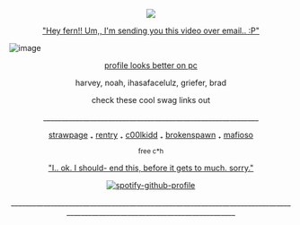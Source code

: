 <p align="center"> <img src="https://komarev.com/ghpvc/?username=C00LKIDDFORSAKEN&color=grey&label=stalkers"> </p>

<p align="center"> <ins> "Hey fern!! Um,, I'm sending you this video over email.. :P" </ins> </p>

![image](https://github.com/user-attachments/assets/37e76ca7-99c8-4a14-8ccb-f941bbfb7119)

<p align="center"> <ins> profile looks better on pc </ins> </p>
<p align="center"> harvey, noah, ihasafacelulz, griefer, brad </p>
<p align="center"> check these cool swag links out </p>

<p align="center"> ____________________________________________________________ </p>

<p align="center"> <a href="https://gr13f3rrr.straw.page">strawpage</a> ₊ <a href="https://rentry.co/5iiiw9mx">rentry</a> ₊ <a href="https://c00lestkiddintown.straw.page">c00lkidd</a> ₊ <a href="https://https://github.com/br0ken-spawn">brokenspawn</a> ₊ <a href="https://https://github.com/MAFIOSO-DREAMGAME">mafioso</a> </p>

<p align="center"> <sub> free c*h </sub> </p>
<p align="center"> <ins> "I.. ok. I should- end this, before it gets to much. sorry." </ins> </p>

<div align="center">

[![spotify-github-profile](https://spotify-github-profile.kittinanx.com/api/view?uid=mqxe2ykx9hqvu8r6zuna1d1p3&cover_image=true&theme=novatorem&show_offline=false&background_color=121212&interchange=false&bar_color=863232&bar_color_cover=false)](https://github.com/kittinan/spotify-github-profile)

<div align="center">

<p align="center"> _____________________________________________________________________________________________________________________________ </p>
